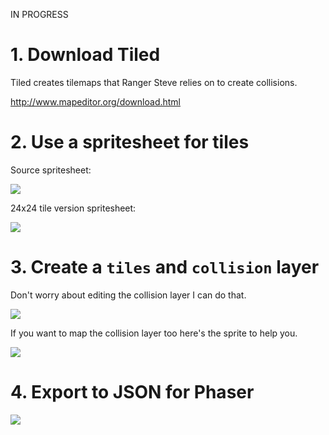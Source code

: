 IN PROGRESS

# 1. Download Tiled

Tiled creates tilemaps that Ranger Steve relies on to create collisions.

http://www.mapeditor.org/download.html

# 2. Use a spritesheet for tiles

Source spritesheet:

![](http://i.imgur.com/vl5kzop.png)

24x24 tile version spritesheet:

![](http://i.imgur.com/Gc73ZKA.png)

# 3. Create a `tiles` and `collision` layer

Don't worry about editing the collision layer I can do that.

![](http://i.imgur.com/qwhORB6.png)

If you want to map the collision layer too here's the sprite to help you.

![](http://i.imgur.com/gDjHrVN.png)

# 4. Export to JSON for Phaser

![](http://i.imgur.com/bsqDpWh.png)
